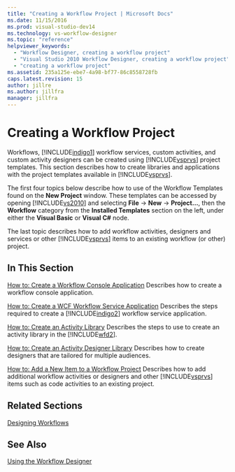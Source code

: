 ```yaml
---
title: "Creating a Workflow Project | Microsoft Docs"
ms.date: 11/15/2016
ms.prod: visual-studio-dev14
ms.technology: vs-workflow-designer
ms.topic: "reference"
helpviewer_keywords:
  - "Workflow Designer, creating a workflow project"
  - "Visual Studio 2010 Workflow Designer, creating a workflow project"
  - "creating a workflow project"
ms.assetid: 235a125e-ebe7-4a98-bf77-86c8558728fb
caps.latest.revision: 15
author: jillre
ms.author: jillfra
manager: jillfra
---
```

# Creating a Workflow Project
Workflows, [!INCLUDE[indigo1](../includes/indigo1-md.md)] workflow services, custom activities, and custom activity designers can be created using [!INCLUDE[vsprvs](../includes/vsprvs-md.md)] project templates. This section describes how to create libraries and applications with the project templates available in [!INCLUDE[vsprvs](../includes/vsprvs-md.md)].

 The first four topics below describe how to use of the Workflow Templates found on the **New Project** window. These templates can be accessed by opening [!INCLUDE[vs2010](../includes/vs2010-md.md)] and selecting **File** -> **New** -> **Project…**, then the **Workflow** category from the **Installed Templates** section on the left, under either the **Visual Basic** or **Visual C#** node.

 The last topic describes how to add workflow activities, designers and services or other [!INCLUDE[vsprvs](../includes/vsprvs-md.md)] items to an existing workflow (or other) project.

## In This Section
 [How to: Create a Workflow Console Application](../workflow-designer/how-to-create-a-workflow-console-application.md)
 Describes how to create a workflow console application.

 [How to: Create a WCF Workflow Service Application](../workflow-designer/how-to-create-a-wcf-workflow-service-application.md)
 Describes the steps required to create a [!INCLUDE[indigo2](../includes/indigo2-md.md)] workflow service application.

 [How to: Create an Activity Library](../workflow-designer/how-to-create-an-activity-library.md)
 Describes the steps to use to create an activity library in the [!INCLUDE[wfd2](../includes/wfd2-md.md)].

 [How to: Create an Activity Designer Library](../workflow-designer/how-to-create-an-activity-designer-library.md)
 Describes how to create designers that are tailored for multiple audiences.

 [How to: Add a New Item to a Workflow Project](../workflow-designer/how-to-add-a-new-item-to-a-workflow-project.md)
 Describes how to add additional workflow activities or designers and other [!INCLUDE[vsprvs](../includes/vsprvs-md.md)] items such as code activities to an existing project.

## Related Sections
 [Designing Workflows](https://msdn.microsoft.com/library/41f727b5-b142-4c1b-b046-492b96135ae6)

## See Also
 [Using the Workflow Designer](../workflow-designer/using-the-workflow-designer.md)